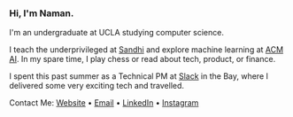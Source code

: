 ### Hi, I'm Naman.

I'm an undergraduate at UCLA studying computer science.

I teach the underprivileged at [Sandhi](https://sandhi-the-connect.github.io/) and explore machine learning at [ACM AI](https://www.uclaacm.com/). In my spare time, I play chess or read about tech, product, or finance.

I spent this past summer as a Technical PM at [Slack](https://slack.com/) in the Bay, where I delivered some very exciting tech and travelled.

Contact Me: [Website](https://namanmodani.com/) • [Email](modani@ucla.edu) • [LinkedIn](https://www.linkedin.com/in/namanmodani/) • [Instagram](https://www.instagram.com/naman_modani/)
